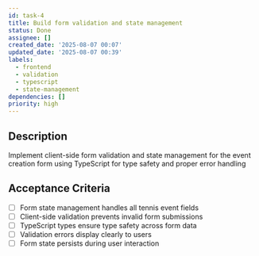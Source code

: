 ```yaml
---
id: task-4
title: Build form validation and state management
status: Done
assignee: []
created_date: '2025-08-07 00:07'
updated_date: '2025-08-07 00:39'
labels:
  - frontend
  - validation
  - typescript
  - state-management
dependencies: []
priority: high
---
```


## Description

Implement client-side form validation and state management for the event creation form using TypeScript for type safety and proper error handling

## Acceptance Criteria

- [ ] Form state management handles all tennis event fields
- [ ] Client-side validation prevents invalid form submissions
- [ ] TypeScript types ensure type safety across form data
- [ ] Validation errors display clearly to users
- [ ] Form state persists during user interaction
